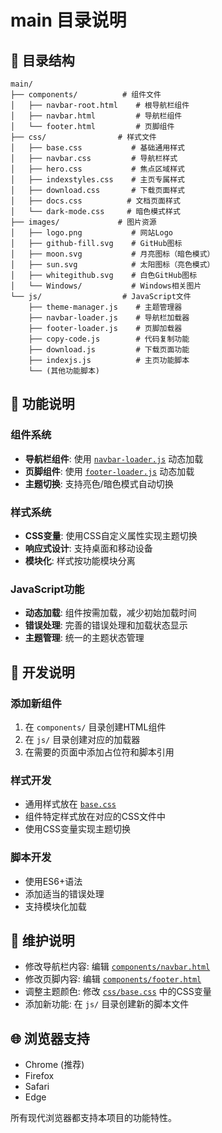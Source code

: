 # main 目录说明

## 📁 目录结构

```
main/
├── components/          # 组件文件
│   ├── navbar-root.html    # 根导航栏组件
│   ├── navbar.html         # 导航栏组件
│   └── footer.html         # 页脚组件
├── css/                # 样式文件
│   ├── base.css           # 基础通用样式
│   ├── navbar.css         # 导航栏样式
│   ├── hero.css           # 焦点区域样式
│   ├── indexstyles.css    # 主页专属样式
│   ├── download.css       # 下载页面样式
│   ├── docs.css          # 文档页面样式
│   └── dark-mode.css     # 暗色模式样式
├── images/             # 图片资源
│   ├── logo.png           # 网站Logo
│   ├── github-fill.svg    # GitHub图标
│   ├── moon.svg           # 月亮图标（暗色模式）
│   ├── sun.svg            # 太阳图标（亮色模式）
│   ├── whitegithub.svg    # 白色GitHub图标
│   └── Windows/           # Windows相关图片
└── js/                  # JavaScript文件
    ├── theme-manager.js    # 主题管理器
    ├── navbar-loader.js    # 导航栏加载器
    ├── footer-loader.js    # 页脚加载器
    ├── copy-code.js        # 代码复制功能
    ├── download.js         # 下载页面功能
    ├── indexjs.js          # 主页功能脚本
    └── (其他功能脚本)
```

## 🎯 功能说明

### 组件系统
- **导航栏组件**: 使用 [`navbar-loader.js`](js/navbar-loader.js) 动态加载
- **页脚组件**: 使用 [`footer-loader.js`](js/footer-loader.js) 动态加载
- **主题切换**: 支持亮色/暗色模式自动切换

### 样式系统
- **CSS变量**: 使用CSS自定义属性实现主题切换
- **响应式设计**: 支持桌面和移动设备
- **模块化**: 样式按功能模块分离

### JavaScript功能
- **动态加载**: 组件按需加载，减少初始加载时间
- **错误处理**: 完善的错误处理和加载状态显示
- **主题管理**: 统一的主题状态管理

## 🔧 开发说明

### 添加新组件
1. 在 `components/` 目录创建HTML组件
2. 在 `js/` 目录创建对应的加载器
3. 在需要的页面中添加占位符和脚本引用

### 样式开发
- 通用样式放在 [`base.css`](css/base.css)
- 组件特定样式放在对应的CSS文件中
- 使用CSS变量实现主题切换

### 脚本开发
- 使用ES6+语法
- 添加适当的错误处理
- 支持模块化加载

## 📝 维护说明

- 修改导航栏内容: 编辑 [`components/navbar.html`](components/navbar.html)
- 修改页脚内容: 编辑 [`components/footer.html`](components/footer.html)
- 调整主题颜色: 修改 [`css/base.css`](css/base.css) 中的CSS变量
- 添加新功能: 在 `js/` 目录创建新的脚本文件

## 🌐 浏览器支持

- Chrome (推荐)
- Firefox
- Safari  
- Edge

所有现代浏览器都支持本项目的功能特性。
